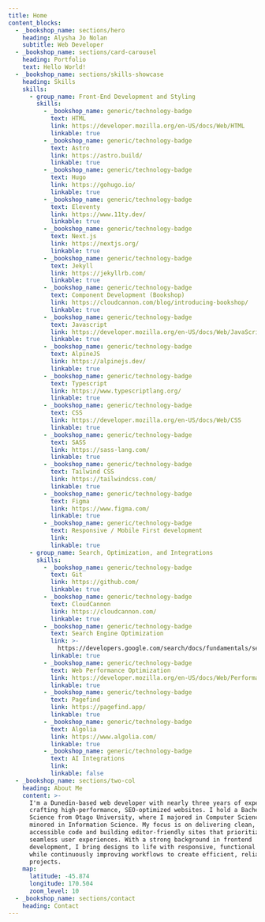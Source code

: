 ```yaml
---
title: Home
content_blocks:
  - _bookshop_name: sections/hero
    heading: Alysha Jo Nolan
    subtitle: Web Developer
  - _bookshop_name: sections/card-carousel
    heading: Portfolio
    text: Hello World!
  - _bookshop_name: sections/skills-showcase
    heading: Skills
    skills:
      - group_name: Front-End Development and Styling
        skills:
          - _bookshop_name: generic/technology-badge
            text: HTML
            link: https://developer.mozilla.org/en-US/docs/Web/HTML
            linkable: true
          - _bookshop_name: generic/technology-badge
            text: Astro
            link: https://astro.build/
            linkable: true
          - _bookshop_name: generic/technology-badge
            text: Hugo
            link: https://gohugo.io/
            linkable: true
          - _bookshop_name: generic/technology-badge
            text: Eleventy
            link: https://www.11ty.dev/
            linkable: true
          - _bookshop_name: generic/technology-badge
            text: Next.js
            link: https://nextjs.org/
            linkable: true
          - _bookshop_name: generic/technology-badge
            text: Jekyll
            link: https://jekyllrb.com/
            linkable: true
          - _bookshop_name: generic/technology-badge
            text: Component Development (Bookshop)
            link: https://cloudcannon.com/blog/introducing-bookshop/
            linkable: true
          - _bookshop_name: generic/technology-badge
            text: Javascript
            link: https://developer.mozilla.org/en-US/docs/Web/JavaScript
            linkable: true
          - _bookshop_name: generic/technology-badge
            text: AlpineJS
            link: https://alpinejs.dev/
            linkable: true
          - _bookshop_name: generic/technology-badge
            text: Typescript
            link: https://www.typescriptlang.org/
            linkable: true
          - _bookshop_name: generic/technology-badge
            text: CSS
            link: https://developer.mozilla.org/en-US/docs/Web/CSS
            linkable: true
          - _bookshop_name: generic/technology-badge
            text: SASS
            link: https://sass-lang.com/
            linkable: true
          - _bookshop_name: generic/technology-badge
            text: Tailwind CSS
            link: https://tailwindcss.com/
            linkable: true
          - _bookshop_name: generic/technology-badge
            text: Figma
            link: https://www.figma.com/
            linkable: true
          - _bookshop_name: generic/technology-badge
            text: Responsive / Mobile First development
            link:
            linkable: true
      - group_name: Search, Optimization, and Integrations
        skills:
          - _bookshop_name: generic/technology-badge
            text: Git
            link: https://github.com/
            linkable: true
          - _bookshop_name: generic/technology-badge
            text: CloudCannon
            link: https://cloudcannon.com/
            linkable: true
          - _bookshop_name: generic/technology-badge
            text: Search Engine Optimization
            link: >-
              https://developers.google.com/search/docs/fundamentals/seo-starter-guide#:~:text=SEO%E2%80%94short%20for%20search%20engine,site%20through%20a%20search%20engine.
            linkable: true
          - _bookshop_name: generic/technology-badge
            text: Web Performance Optimization
            link: https://developer.mozilla.org/en-US/docs/Web/Performance
            linkable: true
          - _bookshop_name: generic/technology-badge
            text: Pagefind
            link: https://pagefind.app/
            linkable: true
          - _bookshop_name: generic/technology-badge
            text: Algolia
            link: https://www.algolia.com/
            linkable: true
          - _bookshop_name: generic/technology-badge
            text: AI Integrations
            link:
            linkable: false
  - _bookshop_name: sections/two-col
    heading: About Me
    content: >-
      I'm a Dunedin-based web developer with nearly three years of experience in
      crafting high-performance, SEO-optimized websites. I hold a Bachelor of
      Science from Otago University, where I majored in Computer Science and
      minored in Information Science. My focus is on delivering clean,
      accessible code and building editor-friendly sites that prioritize
      seamless user experiences. With a strong background in frontend
      development, I bring designs to life with responsive, functional solutions
      while continuously improving workflows to create efficient, reliable
      projects.
    map:
      latitude: -45.874
      longitude: 170.504
      zoom_level: 10
  - _bookshop_name: sections/contact
    heading: Contact
---
```

